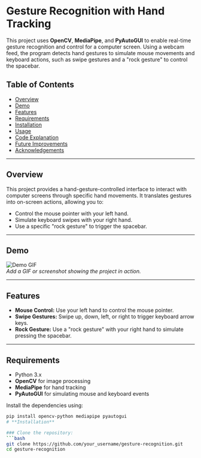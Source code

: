 # **Gesture Recognition with Hand Tracking**

This project uses **OpenCV**, **MediaPipe**, and **PyAutoGUI** to enable real-time gesture recognition and control for a computer screen. Using a webcam feed, the program detects hand gestures to simulate mouse movements and keyboard actions, such as swipe gestures and a "rock gesture" to control the spacebar.

## Table of Contents
- [Overview](#overview)
- [Demo](#demo)
- [Features](#features)
- [Requirements](#requirements)
- [Installation](#installation)
- [Usage](#usage)
- [Code Explanation](#code-explanation)
- [Future Improvements](#future-improvements)
- [Acknowledgements](#acknowledgements)

---

## Overview
This project provides a hand-gesture-controlled interface to interact with computer screens through specific hand movements. It translates gestures into on-screen actions, allowing you to:
- Control the mouse pointer with your left hand.
- Simulate keyboard swipes with your right hand.
- Use a specific "rock gesture" to trigger the spacebar.

---

## Demo
![Demo GIF](link_to_gif_or_image)  
_Add a GIF or screenshot showing the project in action._

---

## Features
- **Mouse Control:** Use your left hand to control the mouse pointer.
- **Swipe Gestures:** Swipe up, down, left, or right to trigger keyboard arrow keys.
- **Rock Gesture:** Use a "rock gesture" with your right hand to simulate pressing the spacebar.

---

## Requirements
- Python 3.x
- **OpenCV** for image processing
- **MediaPipe** for hand tracking
- **PyAutoGUI** for simulating mouse and keyboard events

Install the dependencies using:
```bash
pip install opencv-python mediapipe pyautogui
# **Installation**

### Clone the repository:
```bash
git clone https://github.com/your_username/gesture-recognition.git
cd gesture-recognition


